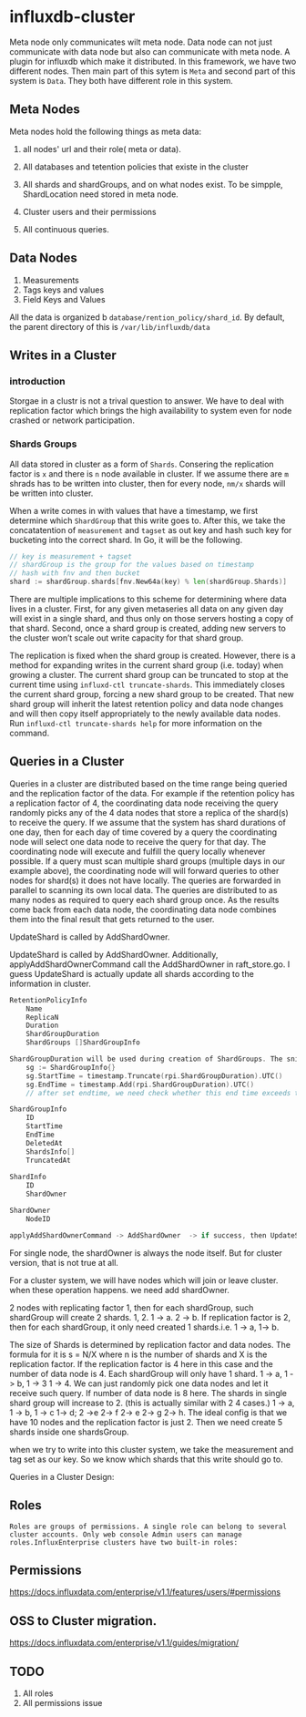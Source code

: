# influxdb-cluster
Meta node only communicates wilt meta node. Data node can not just communicate with data node but also can communicate with meta node. A plugin for influxdb which make it distributed. In this framework, we have two different nodes. Then main part of this sytem 
is `Meta` and second part of this system is `Data`. They both have different role 
in this system. 

## Meta Nodes

Meta nodes hold the following things as meta data:

1. all nodes' url and their role( meta or data). 

2. All databases and tetention policies that existe in the cluster

3. All shards and shardGroups, and on what nodes exist. To be simpple, ShardLocation
need stored in meta node.

4. Cluster users and their permissions

5. All continuous queries.

## Data Nodes

1. Measurements
2. Tags keys and values
3. Field Keys and Values

All the data is organized b `database/rention_policy/shard_id`. By default, the parent 
directory of this is `/var/lib/influxdb/data`

## Writes in a Cluster
### introduction
Storgae in a clustr is not a trival question to answer. 
We have to deal with replication factor which brings the high availability to 
system even for node crashed or network participation. 
### Shards Groups
All data stored in cluster as a form of `Shards`.  Consering the replication factor is `x` and there is
`n` node available in cluster. If we assume there are `m` shrads has to be written into cluster, then for every node, `nm/x` shards
will be written into cluster. 

When a write comes in with values that have a timestamp, we first determine which `ShardGroup` that this write goes to. After this, 
we take the concatatention of `measurement` and `tagset` as out key and hash such key for bucketing into the correct shard. In Go, it will
be the following.

~~~go
// key is measurement + tagset
// shardGroup is the group for the values based on timestamp
// hash with fnv and then bucket
shard := shardGroup.shards[fnv.New64a(key) % len(shardGroup.Shards)]
~~~

There are multiple implications to this scheme for determining where data lives in a cluster. 
First, for any given metaseries all data on any given day will exist in a single shard, and 
thus only on those servers hosting a copy of that shard. Second, once a shard group is created, 
adding new servers to the cluster won’t scale out write capacity for that shard group. 

The replication is fixed when the shard group is created. However, there is a method for expanding 
writes in the current shard group (i.e. today) when growing a cluster. 
The current shard group can be truncated to stop at the current time using `influxd-ctl truncate-shards`. 
This immediately closes the current shard group, forcing a new shard group to be created. 
That new shard group will inherit the latest retention policy and data node changes and 
will then copy itself appropriately to the newly available data nodes. 
Run `influxd-ctl truncate-shards help` for more information on the command.


## Queries in a Cluster
Queries in a cluster are distributed based on the time range being queried and the replication factor of the data. 
For example if the retention policy has a replication factor of 4, the coordinating data node receiving the query 
randomly picks any of the 4 data nodes that store a replica of the shard(s) to receive the query. If we assume that 
the system has shard durations of one day, then for each day of time covered by a query the coordinating node will 
select one data node to receive the query for that day. The coordinating node will execute and fulfill the query 
locally whenever possible. If a query must scan multiple shard groups (multiple days in our example above), 
the coordinating node will will forward queries to other nodes for shard(s) it does not have locally. 
The queries are forwarded in parallel to scanning its own local data. The queries are distributed to as 
many nodes as required to query each shard group once. As the results come back from each data node, 
the coordinating data node combines them into the final result that gets returned to the user.





UpdateShard is called by AddShardOwner. 

UpdateShard is called by AddShardOwner. Additionally, applyAddShardOwnerCommand call the AddShardOwner in raft_store.go. 
I guess UpdateShard is actually update all shards according to the information in cluster.  

~~~go
RetentionPolicyInfo
 	Name
	ReplicaN
	Duration
	ShardGroupDuration 
	ShardGroups []ShardGroupInfo

ShardGroupDuration will be used during creation of ShardGroups. The snippet is the following:
	sg := ShardGroupInfo{}
	sg.StartTime = timestamp.Truncate(rpi.ShardGroupDuration).UTC()
	sg.EndTime = timestamp.Add(rpi.ShardGroupDuration).UTC()
	// after set endtime, we need check whether this end time exceeds the MaxNanotime in system.

ShardGroupInfo
	ID
	StartTime 
	EndTime
	DeletedAt
	ShardsInfo[]
	TruncatedAt
	
ShardInfo
	ID 
	ShardOwner

ShardOwner
	NodeID

applyAddShardOwnerCommand -> AddShardOwner  -> if success, then UpdateShard
~~~

For single node, the shardOwner is always the node itself. But for cluster version, that is not true at all. 

For a cluster system, we will have nodes which will join or leave cluster. when these operation happens. we need add shardOwner. 

2 nodes with replicating factor 1, then for each shardGroup, such shardGroup will create 2 shards. 1, 2. 1 -> a. 2 -> b. 
If replication factor is 2, then for each shardGroup, it only need created 1 shards.i.e. 1 -> a, 1-> b. 

The size of Shards is determined by replication factor and data nodes. The formula for it is s = N/X where n is the number of shards and X is the replication factor. If the replication factor is 4 here in this case and the number of data node is 4. Each shardGroup will only have 1 shard. 1 -> a, 1 -> b, 1 -> 3
1 -> 4. We can just randomly pick one data nodes and let it receive such query. If number of data node is 8 here. The shards in single shard group will increase to 2. (this is actually similar with 2 4 cases.) 1 -> a, 1 -> b, 1 -> c 1-> d; 2 ->e 2-> f 2-> e 2-> g 2-> h.
The ideal config is that we have 10 nodes and the replication factor is just 2. Then we need create 5 shards inside one shardsGroup. 


when we try to write into this cluster system, we take the measurement and tag set as our key. So we know which shards that this write should go to. 

Queries in a Cluster Design: 


## Roles
	Roles are groups of permissions. A single role can belong to several cluster accounts. Only web console Admin users can manage roles.InfluxEnterprise clusters have two built-in roles:

## Permissions
https://docs.influxdata.com/enterprise/v1.1/features/users/#permissions


## OSS to Cluster migration.
https://docs.influxdata.com/enterprise/v1.1/guides/migration/


## TODO 
1. All roles
2. All permissions issue
